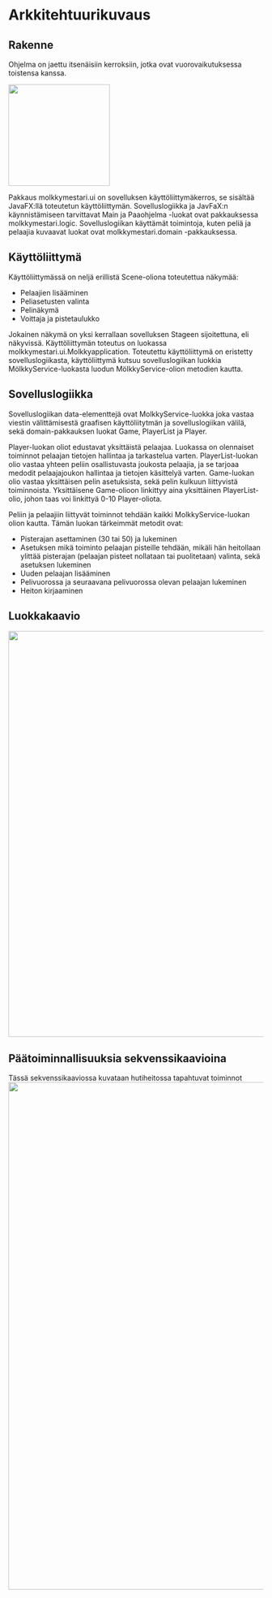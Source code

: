 # Arkkitehtuurikuvaus
## Rakenne

Ohjelma on jaettu itsenäisiin kerroksiin, jotka ovat vuorovaikutuksessa toistensa kanssa. 

<img src="https://github.com/palovpet/ot-harjoitustyo/blob/master/dokumentaatio/kuvat/pakkauskaavio.png" width="200">

Pakkaus molkkymestari.ui on sovelluksen käyttöliittymäkerros, se sisältää JavaFX:llä toteutetun käyttöliittymän. Sovelluslogiikka ja JavFaX:n käynnistämiseen tarvittavat Main ja Paaohjelma -luokat ovat pakkauksessa molkkymestari.logic. Sovelluslogiikan käyttämät toimintoja, kuten peliä ja pelaajia kuvaavat luokat ovat molkkymestari.domain -pakkauksessa.

## Käyttöliittymä
Käyttöliittymässä on neljä erillistä Scene-oliona toteutettua näkymää:
- Pelaajien lisääminen
- Peliasetusten valinta
- Pelinäkymä
- Voittaja ja pistetaulukko

Jokainen näkymä on yksi kerrallaan sovelluksen Stageen sijoitettuna, eli näkyvissä. Käyttöliittymän toteutus on luokassa molkkymestari.ui.Molkkyapplication. Toteutettu käyttöliittymä on eristetty sovelluslogiikasta, käyttöliittymä kutsuu sovelluslogiikan luokkia MölkkyService-luokasta luodun MölkkyService-olion metodien kautta.

## Sovelluslogiikka
Sovelluslogiikan data-elementtejä ovat MolkkyService-luokka joka vastaa viestin välittämisestä graafisen käyttöliitytmän ja sovelluslogiikan välilä, sekä domain-pakkauksen luokat Game, PlayerList ja Player.

Player-luokan oliot edustavat yksittäistä pelaajaa. Luokassa on olennaiset toiminnot pelaajan tietojen hallintaa ja tarkastelua varten. PlayerList-luokan olio vastaa yhteen peliin osallistuvasta joukosta pelaajia, ja se tarjoaa medodit pelaajajoukon hallintaa ja tietojen käsittelyä varten. Game-luokan olio vastaa yksittäisen pelin asetuksista, sekä pelin kulkuun liittyvistä toiminnoista. Yksittäisene Game-olioon linkittyy aina yksittäinen PlayerList-olio, johon taas voi linkittyä 0-10 Player-oliota. 

Peliin ja pelaajiin liittyvät toiminnot tehdään kaikki MolkkyService-luokan olion kautta. Tämän luokan tärkeimmät metodit ovat:
- Pisterajan asettaminen (30 tai 50) ja lukeminen
- Asetuksen mikä toiminto pelaajan pisteille tehdään, mikäli hän heitollaan ylittää pisterajan (pelaajan pisteet nollataan tai puolitetaan) valinta, sekä asetuksen lukeminen
- Uuden pelaajan lisääminen
- Pelivuorossa ja seuraavana pelivuorossa olevan pelaajan lukeminen
- Heiton kirjaaminen

## Luokkakaavio

<img src="https://github.com/palovpet/ot-harjoitustyo/blob/master/dokumentaatio/kuvat/luokkakaavio.png" width="800">

## Päätoiminnallisuuksia sekvenssikaavioina
Tässä sekvenssikaaviossa kuvataan hutiheitossa tapahtuvat toiminnot
<img src="https://github.com/palovpet/ot-harjoitustyo/blob/master/dokumentaatio/kuvat/sekvenssikaavio.png" width="1000">
